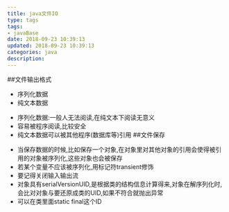 ```yaml
---
title: java文件IO
type: tags
tags:
- javaBase
date: 2018-09-23 10:39:13
updated: 2018-09-23 10:39:13
categories: java
description:
---
```

##文件输出格式
- 序列化数据
- 纯文本数据
>
- 序列化数据:一般人无法阅读,在纯文本下阅读无意义
- 容易被程序阅读,比较安全
- 纯文本数据可以被其他程序(数据库等)引用
##文件保存
>
- 当保存数据的时候,比如保存一个对象,在对象里对其他对象的引用会使得被引用的对象被序列化,这些对象也会被保存
- 若某个变量不应该被序列化,用标记符transient修饰
- 要记得关闭输入输出流
- 对象具有serialVersionUID,是根据类的结构信息计算得来,对象在解序列化时,会比对对象与要还原成类的UID,如果不符合就抛出异常
- 可以在类里面static final这个ID
